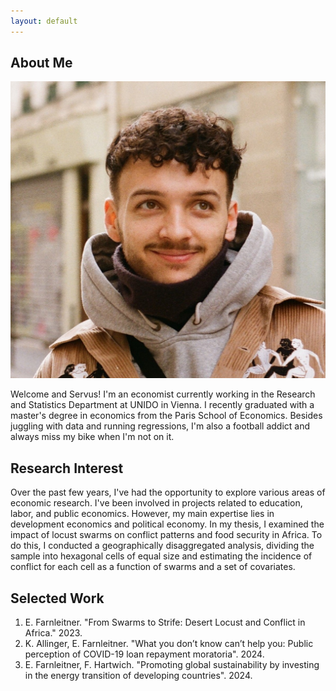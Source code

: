 ```yaml
---
layout: default
---
```


## About Me

<img class="profile-picture" src="sherlock.JPG">


Welcome and Servus! I'm an economist currently working in the Research and Statistics Department at UNIDO in Vienna. I recently graduated with a master's degree in economics from the Paris School of Economics. Besides juggling with data and running regressions, I'm also a football addict and always miss my bike when I'm not on it.

## Research Interest

Over the past few years, I've had the opportunity to explore various areas of economic research. I've been involved in projects related to education, labor, and public economics. However, my main expertise lies in development economics and political economy. In my thesis, I examined the impact of locust swarms on conflict patterns and food security in Africa. To do this, I conducted a geographically disaggregated analysis, dividing the sample into hexagonal cells of equal size and estimating the incidence of conflict for each cell as a function of swarms and a set of covariates.

## Selected Work

1. E. Farnleitner. "From Swarms to Strife: Desert Locust and Conflict in Africa." 2023.
2. K. Allinger, E. Farnleitner. "What you don’t know can’t help you: Public perception of COVID-19 loan repayment moratoria". 2024.
3. E. Farnleitner, F. Hartwich. "Promoting global sustainability by investing in the energy transition of developing countries". 2024.

 
